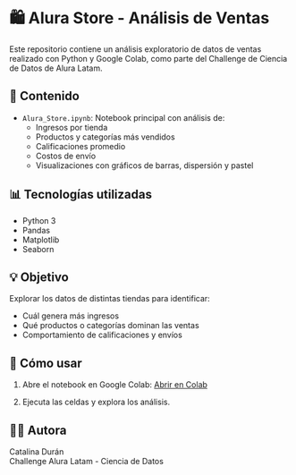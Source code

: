# 🛍️ Alura Store - Análisis de Ventas

Este repositorio contiene un análisis exploratorio de datos de ventas realizado con Python y Google Colab, como parte del Challenge de Ciencia de Datos de Alura Latam.

## 📄 Contenido

- `Alura_Store.ipynb`: Notebook principal con análisis de:
  - Ingresos por tienda
  - Productos y categorías más vendidos
  - Calificaciones promedio
  - Costos de envío
  - Visualizaciones con gráficos de barras, dispersión y pastel

## 📊 Tecnologías utilizadas

- Python 3
- Pandas
- Matplotlib
- Seaborn

## 💡 Objetivo

Explorar los datos de distintas tiendas para identificar:
- Cuál genera más ingresos
- Qué productos o categorías dominan las ventas
- Comportamiento de calificaciones y envíos

## 🚀 Cómo usar

1. Abre el notebook en Google Colab:
   [Abrir en Colab](https://colab.research.google.com/github/catalina-duran/alluraStore/blob/main/Alura_Store.ipynb)

2. Ejecuta las celdas y explora los análisis.

## 🧑‍💻 Autora

Catalina Durán  
Challenge Alura Latam - Ciencia de Datos
